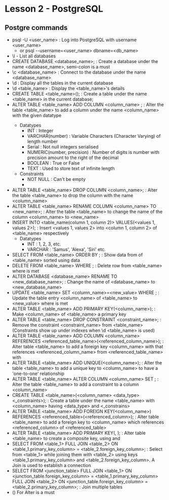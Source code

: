 # Lesson 2 - PostgreSQL

## Postgre commands
- psql -U <user_name> : Log into PostgreSQL with username <user_name>
  - or psql --username=<user_name> dbname=<db_name>
- \l - List all databases
- CREATE DATABASE <database_name>; : Create a database under the name <database_name>, semi-colon is a must
- \c <database_name> : Connect to the database under the name <database_name>
- \d : Display all the tables in the current database
- \d <table_name> : Display the <table_name>'s details
- CREATE TABLE <table_name>(); : Create a table under the name <table_name> in the current database;
- ALTER TABLE <table_name> ADD COLUMN <column_name> <datatype> <constraint>; : Alter the table <table_name> to add a column under the name <column_name> with the given datatype
  - Datatypes
    - INT : Integer
    - VARCHAR(number) : Variable Characters (Character Varying) of length number
    - Serial : Not null integers serialised
    - NUMERIC(number, precision) : Number of digits is number with precision amount to the right of the decimal
    - BOOLEAN : True or False
    - TEXT : Used to store text of infinite length
  - Constraints
    - NOT NULL : Can't be empty
    - 
- ALTER TABLE <table_name> DROP COLUMN <column_name>; : Alter the table <table_name> to drop the column with the name <column_name>
- ALTER TABLE <table_name> RENAME COLUMN <column_name> TO <new_name>; : Alter the table <table_name> to change the name of the column <column_name> to <new_name>
- INSERT INTO <table_name(column 1, column 2)> VALUES(<values 1, values 2>); : Insert <values 1, values 2> into <column 1, column 2> of <table_name> respectively
  - Datatypes
    - INT : 1, 2, 3, etc.
    - VARCHAR : 'Samus', 'Alexa', 'Siri' etc.
- SELECT <columns> FROM <table_name> ORDER BY <column>; : Show data from <columns> of <table_name> sorted using <column> data
- DELETE FROM <table_name> WHERE <condition>; : Delete row from <table_name> where <condition> is met
- ALTER DATABASE <database_name> RENAME TO <new_database_name>; : Change the name of <database_name> to <new_database_name>
- UPDATE <table_name> SET <column_name>=<new_value> WHERE <condition>; : Update the table entry <column_name> of <table_name> to <new_value> where <condition> is met
- ALTER TABLE <table_name> ADD PRIMARY KEY(<column_name>); : Make <column_name> of <table_name> a primary key
- ALTER TABLE <table_name> DROP CONSTRAINT <constraint_name>; : Remove the constraint <constraint_name> from <table_name> (Constraints show up under indexes when \d <table_name> is used)
- ALTER TABLE <table_name> ADD COLUMN <column_name> <datatype> <constraints> REFERENCES <referenced_table_name>(<referenced_column_name>); : Alter table <table_name> to add a foreign key <column_name> with <datatype> that references <referenced_column_name> from <referenced_table_name> with <constraints>
- ALTER TABLE <table_name> ADD UNIQUE(<column_name>); : Alter the table <table_name> to add a unique key to <column_name> to have a 'one-to-one' relationship
- ALTER TABLE <table_name> ALTER COLUMN <column_name> SET <constraint>; : Alter the table <table_name> to add a constraint to a column <column_name>
- CREATE TABLE <table_name>(<column_name> <data_type> <_constraints>); : Create a table under the name <table_name> with <column_name> having <data_type> and <_constrains> 
- ALTER TABLE <table_name> ADD FOREIGN KEY(<column_name>) REFERENCES <referenced_table>(<referenced_column>); : Alter table <table_name> to add a foreign key to <column_name> which references <referenced_column> of <referenced_table>
- ALTER TABLE <table_name> ADD PRIMARY KEY(<column1>, <column2>); : Alter table <table_name> to create a composite key, using <column1> and <column2>
- SELECT <columns> FROM <table_1> FULL JOIN <table_2> ON <table_1.primary_key_column> = <table_2.foreign_key_column>; : Select <columns> from <table_1> while joining them with <table_2> using keys <table_1.primary_key_column> and <table_2.foreign_key_column>. A Join is used to establish a connection
- SELECT <columns> FROM <junction_table>
FULL JOIN <table_1> ON <junction_table.foreign_key_column> = <table_1.primary_key_column>
FULL JOIN <table_2> ON <junction_table.foreign_key_column> = <table_2.primary_key_column>; : Join multiple tables
- () For Alter is a must
